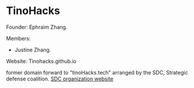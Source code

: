 # TinoHacks
Founder: Ephraim Zhang.

Members:
- Justine Zhang.


Website: Tinohacks.github.io

former domain forward to "tinoHacks.tech" arranged by the SDC, Strategic defense coalition.
[SDC organization website](http://tinyurl.com/strategicdefensecoalition)


